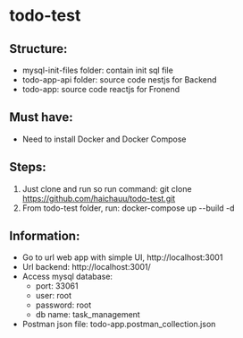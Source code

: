 # todo-test

## Structure:
- mysql-init-files folder: contain init sql file
- todo-app-api folder: source code nestjs for Backend
- todo-app: source code reactjs for Fronend

## Must have:
- Need to install Docker and Docker Compose

## Steps:
1. Just clone and run so run command: git clone https://github.com/haichauu/todo-test.git
2. From todo-test folder, run: docker-compose up --build -d

## Information:
- Go to url web app with simple UI, http://localhost:3001
- Url backend: http://localhost:3001/
- Access mysql database:
    - port: 33061
    - user: root
    - password: root
    - db name: task_management
- Postman json file: todo-app.postman_collection.json
